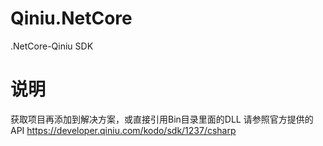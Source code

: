 # Qiniu.NetCore
.NetCore-Qiniu SDK

# 说明

获取项目再添加到解决方案，或直接引用Bin目录里面的DLL
请参照官方提供的API https://developer.qiniu.com/kodo/sdk/1237/csharp

